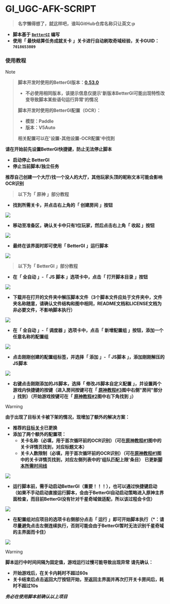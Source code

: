 # __GI_UGC-AFK-SCRIPT__

> __名字懒得想了，就这样吧，谁叫GitHub仓库名称只让英文:p__

<a id="gt"></a>

- __脚本基于 [`BetterGI`](https://github.com/babalae/better-genshin-impact) 编写__
- __使用「 最快结算任务成就关卡 」关卡进行自动刷取奇域经验，关卡GUID：`7018653809`__

### __使用教程__

> [!NOTE]
>> __脚本开发时使用的BetterGI版本：[0.53.0](https://github.com/babalae/better-genshin-impact/releases/tag/0.53.0)__
>> - __不必使用相同版本，该提示信息仅提示'新版本BetterGI可能出现特性改变导致脚本某些语句运行异常'的情况__
>> 
>> __脚本开发时使用的BetterGI配置（OCR）：__
>> - __模型：Paddle__  
>> - __版本：V5Auto__
>>
>> __相关配置可以在'设置-其他设置-OCR配置'中找到__
> 
> __请在开始前先设置BetterGI快捷键，防止无法停止脚本__
> - __启动停止 BetterGI__
> - __停止当前脚本/独立任务__
>
> __推荐自己创建一个大厅/找一个没人的大厅，其他玩家头顶的昵称文本可能会影响OCR识别__

> __以下为「 原神 」部分教程__

<a id="img1"></a>
  
- __找到所需关卡，并点击右上角的「 创建房间 」按钮__

![](https://raw.githubusercontent.com/FeiLingshu/GI_UGC-AFK-SCRIPT/refs/heads/resources/1.png)

<a id="img2"></a>

- __移动至准备区，确认关卡中只有1位玩家，然后点击右上角「 收起 」按钮__

![](https://raw.githubusercontent.com/FeiLingshu/GI_UGC-AFK-SCRIPT/refs/heads/resources/2.png)

<a id="img3"></a>

- __最终在该界面时即可使用「 BetterGI 」运行脚本__

![](https://raw.githubusercontent.com/FeiLingshu/GI_UGC-AFK-SCRIPT/refs/heads/resources/3.png)

> __以下为「 BetterGI 」部分教程__

- __在「 全自动 」-「 JS 脚本 」选项卡中，点击「 打开脚本目录 」按钮__

![](https://raw.githubusercontent.com/FeiLingshu/GI_UGC-AFK-SCRIPT/refs/heads/resources/4.png)

- __下载并在打开的文件夹中解压脚本文件（3个脚本文件应处于文件夹中，文件夹名称随意，请确认文件结构和图中相同，README文档和LICENSE文档为非必要文件，不影响脚本执行）__

![](https://raw.githubusercontent.com/FeiLingshu/GI_UGC-AFK-SCRIPT/refs/heads/resources/5.png)

- __在「 全自动 」-「 调度器 」选项卡中，点击「 新增配置组 」按钮，添加一个任意名称的配置组__

![](https://raw.githubusercontent.com/FeiLingshu/GI_UGC-AFK-SCRIPT/refs/heads/resources/6.png)

- __点击刚刚创建的配置组标签，并选择「 添加 」-「 JS脚本 」，添加刚刚解压的JS脚本__

![](https://raw.githubusercontent.com/FeiLingshu/GI_UGC-AFK-SCRIPT/refs/heads/resources/7.png)

- __右键点击刚刚添加的JS脚本，选择「 修改JS脚本自定义配置 」，并设置两个游戏内快捷键的按键（进入房间按键可在「 [原神教程#3](#img3)图中右侧"房间"部分 」找到）（开始游戏按键可在「 [原神教程#2](#img2)图中右下角找到 」）__
> [!WARNING]
> __由于出现了目标关卡被下架的情况，现增加了额外的解决方案：__
> - __推荐的[目标关卡](#gt)已更换__
> - __添加了两个额外的配置项：__
>     - __关卡名称（必填，用于首次循环前的OCR识别）（可在[原神教程#1](#img1)图中的关卡详情页找到，对应标题文本）__
>     - __关卡人数限制（必填，用于首次循环前的OCR识别）（可在[原神教程#1](#img1)图中的关卡详情页找到，对应左侧列表中的'组队匹配上限'条目）__
> __已更新[脚本所需时间线](#tl)__

![](https://raw.githubusercontent.com/FeiLingshu/GI_UGC-AFK-SCRIPT/refs/heads/resources/X.png)

- __运行脚本前，需手动启动BetterGI（重要！！！），也可以通过快捷键启动（如果不手动启动直接运行脚本，会由于BetterGI自动启动策略进入原神主界面检查，而目前BetterGI没有针对千星奇域做适配，所以该过程会卡住）__

![](https://raw.githubusercontent.com/FeiLingshu/GI_UGC-AFK-SCRIPT/refs/heads/resources/Z.png)

- __在配置组对应项目的选项卡右侧部分点击「 运行 」即可开始脚本执行（*：请尽量避免点击左侧连续执行，否则可能会由于BetterGI暂时无法识别千星奇域的主界面而卡住）__

![](https://raw.githubusercontent.com/FeiLingshu/GI_UGC-AFK-SCRIPT/refs/heads/resources/8.png)

<a id="tl"></a>

> [!WARNING]
> __脚本运行中时间间隔为固定值，游戏运行过慢可能导致出现异常__
> __请先确认：__
> - __开始游戏后，在关卡内耗时不超过60s__
> - __关卡结束后点击返回大厅按钮开始，至返回主界面并再次打开关卡房间后，耗时不超过10s__
>
> ___务必在使用脚本前确认以上项目___
